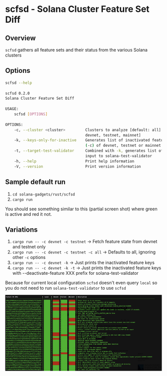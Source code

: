 # scfsd - Solana Cluster Feature Set Diff

## Overview
`scfsd` gathers all feature sets and their status from the various Solana clusters

## Options
```bash
scfsd --help

scfsd 0.2.0
Solana Cluster Feature Set Diff

USAGE:
    scfsd [OPTIONS]

OPTIONS:
    -c, --cluster <cluster>         Clusters to analyze [default: all] [possible values: all, local,
                                    devnet, testnet, mainnet]
    -k, --keys-only-for-inactive    Generates list of inactivated feature keys for specific cluster
                                    (-c) of devnet, testnet or mainnet
    -t, --target-test-validator     Combined with -k, generates list of inactivated feature keys for
                                    input to solana-test-validator
    -h, --help                      Print help information
    -V, --version                   Print version information
```

## Sample default run
1. `cd solana-gadgets/rust/scfsd`
2. `cargo run`

You should see something similar to this (partial screen shot) where green is active and red it not.

## Variations
1. `cargo run -- -c devnet -c testnet` -> Fetch feature state from devnet and testnet only
2. `cargo run -- -c devnet -c testnet -c all` -> Defaults to all, ignoring other `-c` options
3. `cargo run -- -c devnet -k` -> Just prints the inactivated feature keys
4. `cargo run -- -c devnet -k -t` -> Just prints the inactivated feature keys with --deactivate-feature XXX prefix for solana-test-validator

Because for current local configuration `scfsd` doesn't even query `local` so you do not need to run `solana-test-validator` to use `scfsd`

![scfsd screen](images/screen1.png?raw=true "Screen")